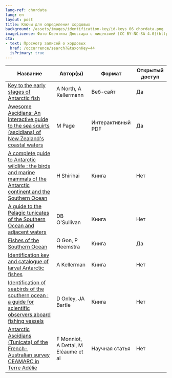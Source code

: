 ```yaml
---
lang-ref: chordata
lang: en
layout: post
title: Ключи для определения хордовых
background: /assets/images/identification-key/id-keys_06_chordata.png
imageLicense: Фото Квентина Джоссара с лицензией [CC BY-NC-SA 4.0](https://creativecommons.org/licenses/by-nc-sa/4.0/).
cta:
- text: Просмотр записей о хордовых
  href: /occurrence/search?&taxonKey=44
  isPrimary: true
---
```


Название | Автор(ы) | Формат | Открытый доступ 
-- | -- | -- | -- |
[Key to the early stages of Antarctic fish](http://www.fishbase.org/keys/description.php?keycode=246) | A North, A Kellermann | Веб-сайт | Да | 
[Awesome Ascidians: An interactive guide to the sea squirts (ascidians) of New Zealand's coastal waters](https://niwa.co.nz/static/web/MarineIdentificationGuidesandFactSheets/Awesome_Ascidians_Version_3_2019-NIWA.pdf) | M Page | Интерактивный PDF | Да | 
[A complete guide to Antarctic wildlife : the birds and marine mammals of the Antarctic continent and the Southern Ocean](https://www.worldcat.org/title/complete-guide-to-antarctic-wildlife-the-birds-and-marine-mammals-of-the-antarctic-continent-and-the-southern-ocean/oclc/1102637470&referer=brief_results) | H Shirihai | Книга | Нет |  
[A guide to the Pelagic tunicates of the Southern Ocean and adjacent waters](https://www.worldcat.org/title/guide-to-the-pelagic-tunicates-of-the-southern-ocean-and-adjacent-waters/oclc/465601442&referer=brief_results) | DB O'Sullivan | Книга | Нет |  
[Fishes of the Southern Ocean](https://www.biodiversitylibrary.org/item/240475#page/7/mode/1up) | O Gon, P Heemstra | Книга | Да | 
[Identification key and catalogue of larval Antarctic fishes](https://www.worldcat.org/title/identification-key-and-catalogue-of-larval-antarctic-fishes/oclc/22226546&referer=brief_results) | A Kellerman | Книга | Нет |  
[Identification of seabirds of the southern ocean : a guide for scientific observers aboard fishing vessels](https://www.worldcat.org/title/identification-of-seabirds-of-the-southern-ocean-a-guide-for-scientific-observers-aboard-fishing-vessels/oclc/46787656) | D Onley, JA Bartle | Книга | Нет |  
[Antarctic Ascidians (Tunicata) of the French-Australian survey CEAMARC in Terre Adélie](https://doi.org/10.11646/zootaxa.2817.1.1) | F Monniot, A Dettai, M Eléaume et al | Научная статья | Нет |  
